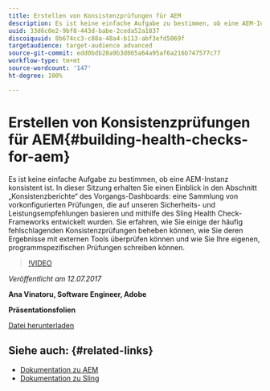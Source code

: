 ```yaml
---
title: Erstellen von Konsistenzprüfungen für AEM
description: Es ist keine einfache Aufgabe zu bestimmen, ob eine AEM-Instanz konsistent ist. In dieser Sitzung erhalten Sie einen Einblick in den Abschnitt „Konsistenzberichte“ des Vorgangs-Dashboards.
uuid: 33d6c0e2-9bf8-443d-babe-2ceda52a1837
discoiquuid: 8b674cc3-c88a-48a4-b113-abf3efd5069f
targetaudience: target-audience advanced
source-git-commit: edd0bdb28a9b3d065a64a95af6a216b747577c77
workflow-type: tm+mt
source-wordcount: '147'
ht-degree: 100%

---
```


# Erstellen von Konsistenzprüfungen für AEM{#building-health-checks-for-aem}

Es ist keine einfache Aufgabe zu bestimmen, ob eine AEM-Instanz konsistent ist. In dieser Sitzung erhalten Sie einen Einblick in den Abschnitt „Konsistenzberichte“ des Vorgangs-Dashboards: eine Sammlung von vorkonfigurierten Prüfungen, die auf unseren Sicherheits- und Leistungsempfehlungen basieren und mithilfe des Sling Health Check-Frameworks entwickelt wurden. Sie erfahren, wie Sie einige der häufig fehlschlagenden Konsistenzprüfungen beheben können, wie Sie deren Ergebnisse mit externen Tools überprüfen können und wie Sie Ihre eigenen, programmspezifischen Prüfungen schreiben können.

>[!VIDEO](https://video.tv.adobe.com/v/19026/?quality=9)

*Veröffentlicht am 12.07.2017*

**Ana Vinatoru, Software Engineer, Adobe**

**Präsentationsfolien**

[Datei herunterladen](assets/aem-gems-health-checks-for-aem.pdf)

## Siehe auch: {#related-links}

* [Dokumentation zu AEM](https://docs.adobe.com/docs/de/aem/6-3/administer/operations/operations-dashboard.html#Health%20Reports)
* [Dokumentation zu Sling](https://sling.apache.org/documentation/bundles/sling-health-check-tool.html)